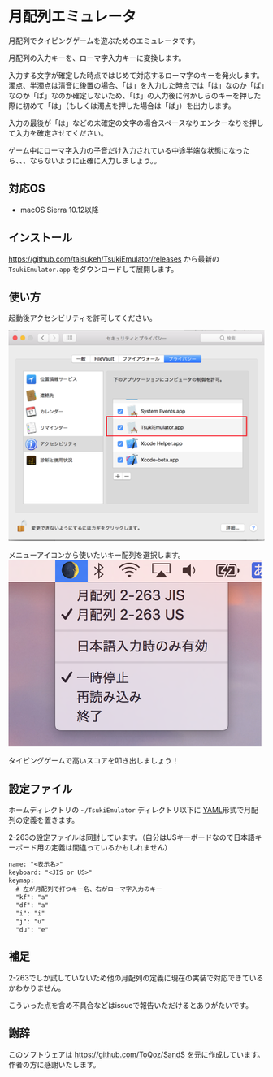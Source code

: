 # 月配列エミュレータ

月配列でタイピングゲームを遊ぶためのエミュレータです。

月配列の入力キーを、ローマ字入力キーに変換します。

入力する文字が確定した時点ではじめて対応するローマ字のキーを発火します。濁点、半濁点は清音に後置の場合、「は」を入力した時点では「は」なのか「ば」なのか「ぱ」なのか確定しないため、「は」の入力後に何かしらのキーを押した際に初めて「は」（もしくは濁点を押した場合は「ば」）を出力します。

入力の最後が「は」などの未確定の文字の場合スペースなりエンターなりを押して入力を確定させてください。

ゲーム中にローマ字入力の子音だけ入力されている中途半端な状態になったら、、、ならないように正確に入力しましょう。。

## 対応OS

- macOS Sierra 10.12以降

## インストール

https://github.com/taisukeh/TsukiEmulator/releases
から最新の `TsukiEmulator.app` をダウンロードして展開します。

## 使い方

起動後アクセシビリティを許可してください。

![](./imgs/PrivacySettings.png)

メニューアイコンから使いたいキー配列を選択します。
![](./imgs/MenuCapture.png)

タイピングゲームで高いスコアを叩き出しましょう！

## 設定ファイル

ホームディレクトリの `~/TsukiEmulator` ディレクトリ以下に [YAML](https://ja.wikipedia.org/wiki/YAML)形式で月配列の定義を置きます。

2-263の設定ファイルは同封しています。（自分はUSキーボードなので日本語キーボード用の定義は間違っているかもしれません）


```
name: "<表示名>"
keyboard: "<JIS or US>"
keymap:
  # 左が月配列で打つキー名、右がローマ字入力のキー
  "kf": "a"
  "df": "a"
  "i": "i"
  "j": "u"
  "du": "e"
```

## 補足

2-263でしか試していないため他の月配列の定義に現在の実装で対応できているかわかりません。

こういった点を含め不具合などはissueで報告いただけるとありがたいです。

## 謝辞

このソフトウェアは
https://github.com/ToQoz/SandS
を元に作成しています。作者の方に感謝いたします。
